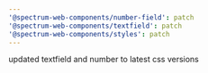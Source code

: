 ```yaml
---
'@spectrum-web-components/number-field': patch
'@spectrum-web-components/textfield': patch
'@spectrum-web-components/styles': patch
---
```


updated textfield and number to latest css versions
